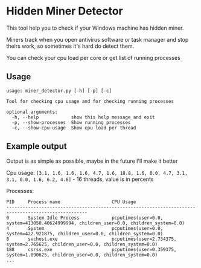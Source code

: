 # Hidden Miner Detector

This tool help you to check if your Windows machine has hidden miner.

Miners track when you open antivirus software or task manager and stop theirs work, so sometimes it's hard do detect them. 

You can check your cpu load per core or get list of running processes

## Usage
```
usage: miner_detector.py [-h] [-p] [-c]

Tool for checking cpu usage and for checking running processes

optional arguments:
  -h, --help            show this help message and exit
  -p, --show-processes  Show running processes
  -c, --show-cpu-usage  Show cpu load per thread
```

## Example output
Output is as simple as possible, maybe in the future I'll make it better

Cpu usage: `[3.1, 1.6, 1.6, 1.6, 4.7, 1.6, 18.8, 1.6, 0.0, 4.7, 3.1, 3.1, 0.0, 1.6, 6.2, 4.6]` - 16 threads, value is in percents

Processes:
```
PID     Process name                   CPU Usage
----------------------------------------------------------------------------------------------------  
0       System Idle Process            pcputimes(user=0.0, system=413050.40624999994, children_user=0.0, children_system=0.0)
4       System                         pcputimes(user=0.0, system=422.921875, children_user=0.0, children_system=0.0)
8       svchost.exe                    pcputimes(user=2.734375, system=2.765625, children_user=0.0, children_system=0.0)
188     csrss.exe                      pcputimes(user=0.359375, system=1.890625, children_user=0.0, children_system=0.0)
...
```